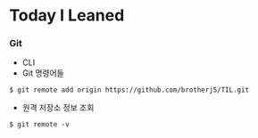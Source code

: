 # Today I Leaned

### Git

- CLI
- Git 명령어들


```
$ git remote add origin https://github.com/brotherj5/TIL.git
```

- 원격 저장소 정보 조회

```
$ git remote -v
```

